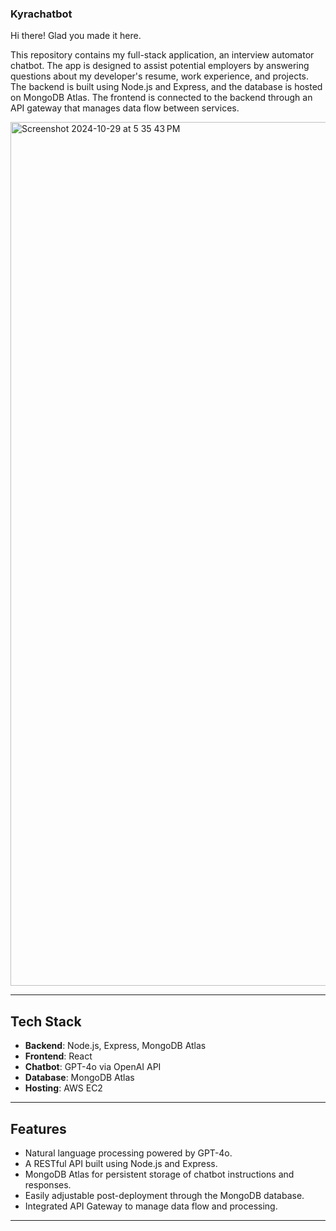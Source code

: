 ### Kyrachatbot

Hi there! Glad you made it here. 

This repository contains my full-stack application, an interview automator chatbot. The app is designed to assist potential employers by answering questions about my developer's resume, work experience, and projects. The backend is built using Node.js and Express, and the database is hosted on MongoDB Atlas. The frontend is connected to the backend through an API gateway that manages data flow between services.

<img width="1382" alt="Screenshot 2024-10-29 at 5 35 43 PM" src="https://github.com/user-attachments/assets/b647472b-fe42-46a6-8076-822dded2a511">

---

## Tech Stack
- **Backend**: Node.js, Express, MongoDB Atlas
- **Frontend**: React 
- **Chatbot**: GPT-4o via OpenAI API
- **Database**: MongoDB Atlas
- **Hosting**: AWS EC2

---

## Features
- Natural language processing powered by GPT-4o.
- A RESTful API built using Node.js and Express.
- MongoDB Atlas for persistent storage of chatbot instructions and responses.
- Easily adjustable post-deployment through the MongoDB database.
- Integrated API Gateway to manage data flow and processing.

---
